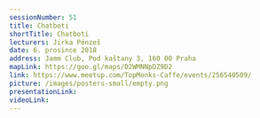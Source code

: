 ```yaml
---
sessionNumber: 51
title: Chatboti
shortTitle: Chatboti
lecturers: Jirka Pénzeš
date: 6. prosince 2018
address: Jamm Club, Pod kaštany 3, 160 00 Praha
mapLink: https://goo.gl/maps/D2WMNNpDZ9D2
link: https://www.meetup.com/TopMonks-Caffe/events/256540509/
picture: /images/posters-small/empty.png
presentationLink:
videoLink:
---
```

